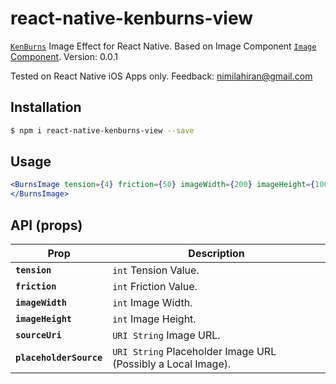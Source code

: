 # react-native-kenburns-view

[`KenBurns`](https://en.wikipedia.org/wiki/Ken_Burns_effect) Image Effect for React Native. Based on Image Component [`Image` Component](https://facebook.github.io/react-native/docs/image.html).
Version: 0.0.1

Tested on React Native iOS Apps only. Feedback: nimilahiran@gmail.com

## Installation

```bash
$ npm i react-native-kenburns-view --save
```

## Usage

```jsx
<BurnsImage tension={4} friction={50} imageWidth={200} imageHeight={100} sourceUri={{uri: ./images/kenburnsimage.jpg}} placeholderSource={{uri: './images/placeholder.jpg'}}>
</BurnsImage>
```


## API (props)

| Prop | Description |
|---|---|
|**`tension`**| `int` Tension Value. |
|**`friction`**| `int` Friction Value. |
|**`imageWidth`**| `int` Image Width. |
|**`imageHeight`**| `int` Image Height. |
|**`sourceUri`**| `URI String` Image URL. |
|**`placeholderSource`**| `URI String` Placeholder Image URL (Possibly a Local Image). |
